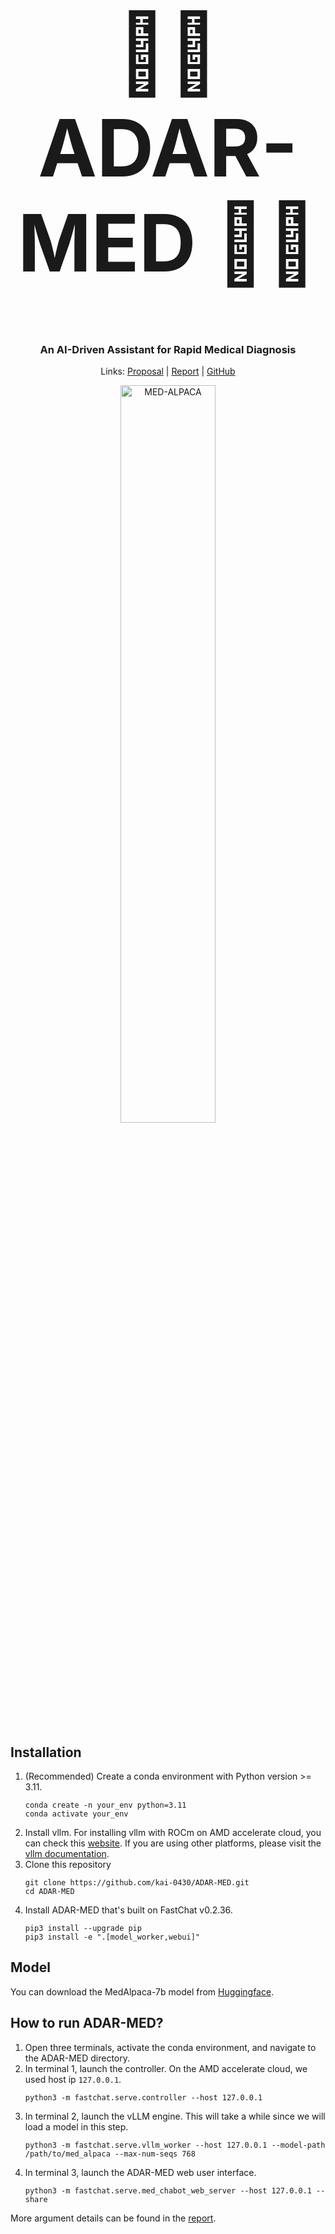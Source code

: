<div style="font-size: 450%;">
  <h1 align="center">👨‍⚕️ ADAR-MED 👩‍⚕️</h1>
</div>

<h3 align="center">
    An AI-Driven Assistant for Rapid Medical Diagnosis
</h3>
<p align="center">
    Links: <a href="https://www.hackster.io/contests/amd2023/hardware_applications/16954">Proposal</a> | <a href="https://www.hackster.io/519710/adar-med-ai-driven-assistant-for-rapid-medical-diagnosis-8f6e0c#toc-web-ui-4">Report</a> | <a href="https://github.com/kai-0430/ADAR-MED">GitHub</a><br />
</p>
<p align="center">
  <picture> <img alt="MED-ALPACA" src="https://github.com/user-attachments/assets/16ce174a-0217-411c-ae59-a4cdf3dd39fa" width=55%>
</p>
      
## Installation

1. (Recommended) Create a conda environment with Python version >= 3.11.
    ```
    conda create -n your_env python=3.11
    conda activate your_env
    ```
2. Install vllm. For installing vllm with ROCm on AMD accelerate cloud, you can check this [website](https://hackmd.io/@unj0M9DkQhqZGOyd71BT5g/HkFNSQEHR). If you are using other platforms, please visit the [vllm documentation](https://docs.vllm.ai/en/latest/getting_started/installation.html).
3. Clone this repository
    ```
    git clone https://github.com/kai-0430/ADAR-MED.git
    cd ADAR-MED
    ```
4. Install ADAR-MED that's built on FastChat v0.2.36.
    ```
    pip3 install --upgrade pip
    pip3 install -e ".[model_worker,webui]"
    ```
## Model
You can download the MedAlpaca-7b model from [Huggingface](https://huggingface.co/medalpaca/medalpaca-7b).

## How to run ADAR-MED?
1. Open three terminals, activate the conda environment, and navigate to the ADAR-MED directory.
2. In terminal 1, launch the controller. On the AMD accelerate cloud, we used host ip `127.0.0.1`.
    ```
    python3 -m fastchat.serve.controller --host 127.0.0.1
    ```
3. In terminal 2, launch the vLLM engine. This will take a while since we will load a model in this step.
    ```
    python3 -m fastchat.serve.vllm_worker --host 127.0.0.1 --model-path /path/to/med_alpaca --max-num-seqs 768
    ```
4. In terminal 3, launch the ADAR-MED web user interface.
    ```
    python3 -m fastchat.serve.med_chabot_web_server --host 127.0.0.1 --share
    ```
More argument details can be found in the [report](https://www.hackster.io/519710/adar-med-ai-driven-assistant-for-rapid-medical-diagnosis-8f6e0c#toc-web-ui-4). 


